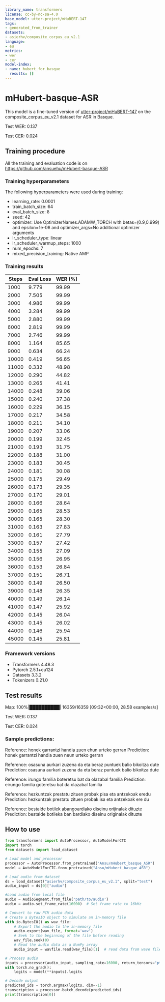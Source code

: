 ```yaml
---
library_name: transformers
license: cc-by-nc-sa-4.0
base_model: utter-project/mHuBERT-147
tags:
- generated_from_trainer
datasets:
- asierhv/composite_corpus_eu_v2.1
language:
- eu
metrics:
- wer
- cer
model-index:
- name: hubert_for_basque
  results: []
---
```


<!-- This model card has been generated automatically according to the information the Trainer had access to. You
should probably proofread and complete it, then remove this comment. -->

# mHubert-basque-ASR

This model is a fine-tuned version of [utter-project/mHuBERT-147](https://huggingface.co/utter-project/mHuBERT-147) on the composite_corpus_eu_v2.1 dataset for ASR in Basque.

Test WER: 0.137

Test CER: 0.024

## Training procedure

All the training and evaluation code is on https://github.com/ansuehu/mHubert-basque-ASR 

### Training hyperparameters

The following hyperparameters were used during training:
- learning_rate: 0.0001
- train_batch_size: 64
- eval_batch_size: 8
- seed: 42
- optimizer: Use OptimizerNames.ADAMW_TORCH with betas=(0.9,0.999) and epsilon=1e-08 and optimizer_args=No additional optimizer arguments
- lr_scheduler_type: linear
- lr_scheduler_warmup_steps: 1000
- num_epochs: 7
- mixed_precision_training: Native AMP

### Training results

| Steps | Eval Loss | WER (%) |
| ----- | --------- | ------- |
| 1000  | 9.779     | 99.99   |
| 2000  | 7.505     | 99.99   |
| 3000  | 4.986     | 99.99   |
| 4000  | 3.284     | 99.99   |
| 5000  | 2.880     | 99.99   |
| 6000  | 2.819     | 99.99   |
| 7000  | 2.746     | 99.99   |
| 8000  | 1.164     | 85.65   |
| 9000  | 0.634     | 66.24   |
| 10000 | 0.419     | 56.65   |
| 11000 | 0.332     | 48.98   |
| 12000 | 0.290     | 44.82   |
| 13000 | 0.265     | 41.41   |
| 14000 | 0.248     | 39.06   |
| 15000 | 0.240     | 37.38   |
| 16000 | 0.229     | 36.15   |
| 17000 | 0.217     | 34.58   |
| 18000 | 0.211     | 34.10   |
| 19000 | 0.207     | 33.06   |
| 20000 | 0.199     | 32.45   |
| 21000 | 0.193     | 31.75   |
| 22000 | 0.188     | 31.00   |
| 23000 | 0.183     | 30.45   |
| 24000 | 0.181     | 30.08   |
| 25000 | 0.175     | 29.49   |
| 26000 | 0.173     | 29.35   |
| 27000 | 0.170     | 29.01   |
| 28000 | 0.166     | 28.64   |
| 29000 | 0.165     | 28.53   |
| 30000 | 0.165     | 28.30   |
| 31000 | 0.163     | 27.83   |
| 32000 | 0.161     | 27.79   |
| 33000 | 0.157     | 27.42   |
| 34000 | 0.155     | 27.09   |
| 35000 | 0.156     | 26.95   |
| 36000 | 0.153     | 26.84   |
| 37000 | 0.151     | 26.71   |
| 38000 | 0.149     | 26.50   |
| 39000 | 0.148     | 26.35   |
| 40000 | 0.149     | 26.14   |
| 41000 | 0.147     | 25.92   |
| 42000 | 0.145     | 26.04   |
| 43000 | 0.145     | 26.02   |
| 44000 | 0.146     | 25.94   |
| 45000 | 0.145     | 25.81   |

### Framework versions

- Transformers 4.48.3
- Pytorch 2.5.1+cu124
- Datasets 3.3.2
- Tokenizers 0.21.0

## Test results

Map: 100%|██████████| 16359/16359 [09:32<00:00, 28.58 examples/s]

Test WER: 0.137

Test CER: 0.024

### Sample predictions: 

Reference: honek garrantzi handia zuen ehun urteko gerran 
Prediction: honek garrantzi handia zuen neun urteko gerran 

Reference: osasuna aurkari zuzena da eta beraz puntuek balio bikoitza dute
Prediction: osasuna aurkari zuzena da eta beraz puntuek balio bikoitza dute

Reference: irungo familia boteretsu bat da olazabal familia
Prediction: eirungo familia goteretsu bat da olazabal familia

Reference: hezkuntzak prestatu zituen probak pisa eta antzekoak eredu
Prediction: hezkuntzak prestatu zituen probak isa eta antzekoak ere du

Reference: bestalde botilek abangoardiako diseinu orijinalak dituzte
Prediction: bestalde botileka ban bardiako diseinu originalak dituzte


## How to use

```python
from transformers import AutoProcessor, AutoModelForCTC
import torch
from datasets import load_dataset

# Load model and processor
processor = AutoProcessor.from_pretrained("Ansu/mHubert_basque_ASR")
model = AutoModelForCTC.from_pretrained("Ansu/mHubert_basque_ASR")

# Load audio from dataset
ds = load_dataset("asierhv/composite_corpus_eu_v2.1", split="test")
audio_input = ds[0]["audio"]

#Load audio from local file
audio = AudioSegment.from_file('path/to/audio')
audio = audio.set_frame_rate(16000)  # Set frame rate to 16kHz

# Convert to raw PCM audio data
# Create a BytesIO object to simulate an in-memory file
with io.BytesIO() as wav_file:
    # Export the audio to the in-memory file
    audio.export(wav_file, format='wav')
    # Seek to the beginning of the file before reading
    wav_file.seek(0)
    # Read the audio data as a NumPy array
    audio_input = wavfile.read(wav_file)[1]  # read data from wave file

# Process audio
inputs = processor(audio_input, sampling_rate=16000, return_tensors="pt")
with torch.no_grad():
    logits = model(**inputs).logits

# Decode output
predicted_ids = torch.argmax(logits, dim=-1)
transcription = processor.batch_decode(predicted_ids)
print(transcription[0])
```
